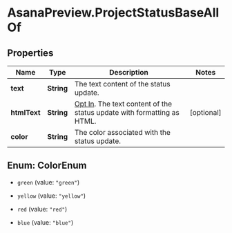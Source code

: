 # AsanaPreview.ProjectStatusBaseAllOf

## Properties

Name | Type | Description | Notes
------------ | ------------- | ------------- | -------------
**text** | **String** | The text content of the status update. | 
**htmlText** | **String** | [Opt In](/docs/inputoutput-options). The text content of the status update with formatting as HTML. | [optional] 
**color** | **String** | The color associated with the status update. | 



## Enum: ColorEnum


* `green` (value: `"green"`)

* `yellow` (value: `"yellow"`)

* `red` (value: `"red"`)

* `blue` (value: `"blue"`)




